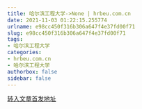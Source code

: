 ```yaml
---
title: 哈尔滨工程大学->None | hrbeu.com.cn
date: 2021-11-03 01:22:15.255774
urlname: e98cc450f316b306a647f4e37fd00f71
slug: e98cc450f316b306a647f4e37fd00f71
tags: 
- 哈尔滨工程大学
categories:
- hrbeu.com.cn
- 哈尔滨工程大学
authorbox: false
sidebar: false
---
```





[转入文章首发地址](https://mp.weixin.qq.com/s/LuFYvP7khXRQuiiNYGfBYQ)